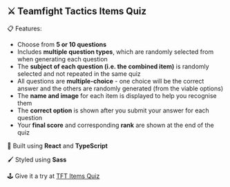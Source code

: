 <h2>⚔️ Teamfight Tactics Items Quiz</h3>

<p>
    📋 Features:
    <ul>
        <li>Choose from <b>5 or 10 questions</b></li>
        <li>Includes <b>multiple question types</b>, which are randomly selected from when generating each question</li>
        <li>The <b>subject of each question (i.e. the combined item)</b> is randomly selected and not repeated in the same quiz</li>
        <li>All questions are <b>multiple-choice</b> - one choice will be the correct answer and the others are randomly generated (from the viable options)</li>
        <li>The <b>name and image</b> for each item is displayed to help you recognise them</li>
        <li>The <b>correct option</b> is shown after you submit your answer for each question</li>
        <li>Your <b>final score</b> and corresponding <b>rank</b> are shown at the end of the quiz</li>
    </ul>
</p>

<p>
    🔨 Built using <b>React</b> and <b>TypeScript</b>
</p>

<p>
    🖌️ Styled using <b>Sass</b>
</p>

<p>
    🕹️ Give it a try at <a href="https://mikasatoo.github.io/tft-items-quiz/" target="_blank">TFT Items Quiz</a>
</p>